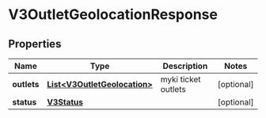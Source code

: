 

# V3OutletGeolocationResponse


## Properties

| Name | Type | Description | Notes |
|------------ | ------------- | ------------- | -------------|
|**outlets** | [**List&lt;V3OutletGeolocation&gt;**](V3OutletGeolocation.md) | myki ticket outlets |  [optional] |
|**status** | [**V3Status**](V3Status.md) |  |  [optional] |



